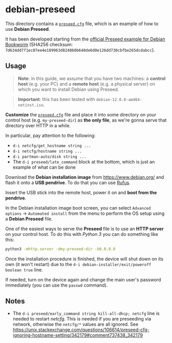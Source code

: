 # debian-preseed

This directory contains a [`preseed.cfg`](preseed.cfg) file, which is an example of how to use **Debian Preseed**.

It has been developed starting from the [official Preseed example for Debian Bookworm](https://www.debian.org/releases/bookworm/example-preseed.txt) (SHA256 checksum: `7d634dd7f1ec07ee4e189963d824860b648de6d0e126dd730cbfbe265dcdabcc`).

## Usage

> **Note**: in this guide, we assume that you have two machines: a **control host** (e.g. your PC) and a **remote host** (e.g. a physical server) on which you want to install Debian using Preseed.

> **Important**: this has been tested with `debian-12.0.0-amd64-netinst.iso`.

**Customize** the [`preseed.cfg`](preseed.cfg) file and place it into some directory on your control host (e.g. `my-preseed-dir`) as **the only file**, as we're gonna serve that directory over HTTP in a while.

In particular, pay attention to the following:

- `d-i netcfg/get_hostname string ...`
- `d-i netcfg/hostname string ...`
- `d-i partman-auto/disk string ...`
- The `d-i preseed/late_command` block at the bottom, which is just an example of what can be done

Download the **Debian installation image** from https://www.debian.org/ and flash it onto a **USB pendrive**. To do that you can use [Rufus](https://rufus.ie/en/).

Insert the USB stick into the remote host, power it on and **boot from the pendrive**.

In the Debian installation image boot screen, you can select `Advanced options` &rarr; `Automated install` from the menu to perform the OS setup using a **Debian Preseed** file.

One of the easiest ways to serve the **Preseed** file is to use an **HTTP server** on your control host. To do this with _Python 3_ you can do something like this:

```bash
python3 -mhttp.server -dmy-preseed-dir -b0.0.0.0
```

Once the installation procedure is finished, the device will shut down on its own (it won't restart) due to the `d-i debian-installer/exit/poweroff boolean true` line.

If needed, turn on the device again and change the main user's password immediately (you can use the `passwd` command).

## Notes

- The `d-i preseed/early_command string kill-all-dhcp; netcfg` line is needed to restart _netcfg_. This is needed if you are preseeding via network, otherwise the `netcfg/*` values are all ignored. See https://unix.stackexchange.com/questions/106614/preseed-cfg-ignoring-hostname-setting/342179#comment737438_342179
